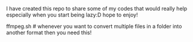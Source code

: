 I have created this repo to share some of my codes that would really help especially when you start being lazy:D hope to enjoy!

ffmpeg.sh # whenever you want to convert multiple files in a folder into another format then you need this!
